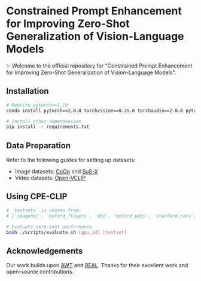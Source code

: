 # Constrained Prompt Enhancement for Improving Zero-Shot Generalization of Vision-Language Models

✨ Welcome to the official repository for "Constrained Prompt Enhancement for Improving Zero-Shot Generalization of Vision-Language Models". 


## Installation
```bash
# Require pytorch>=1.10
conda install pytorch==2.0.0 torchvision==0.15.0 torchaudio==2.0.0 pytorch-cuda=11.8 -c pytorch -c nvidia

# Install other dependencies 
pip install -r requirements.txt

```

## Data Preparation
Refer to the following guides for setting up datasets:
- Image datasets: [CoOp](https://github.com/KaiyangZhou/CoOp/blob/main/DATASETS.md) and [SuS-X](https://github.com/vishaal27/SuS-X/blob/main/data/DATA.md)
- Video datasets: [Open-VCLIP](https://github.com/wengzejia1/Open-VCLIP)

## Using CPE-CLIP

```bash
# `testsets` is chosen from:
# ['imagenet', 'oxford_flowers', 'dtd', 'oxford_pets', 'stanford_cars', 'ucf101', 'caltech101', 'food101', 'sun397', 'fgvc_aircraft', 'eurosat']

# Evaluate zero-shot performance
bash ./scripts/evaluate.sh [gpu_id] [testset]
```

## Acknowledgements

Our work builds upon [AWT](https://github.com/MCG-NJU/AWT) and [REAL](https://github.com/shubhamprshr27/NeglectedTailsVLM). Thanks for their excellent work and open-source contributions.
